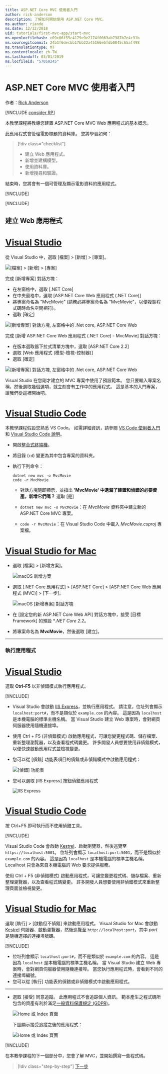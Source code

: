 ```yaml
---
title: ASP.NET Core MVC 使用者入門
author: rick-anderson
description: 了解如何開始使用 ASP.NET Core MVC。
ms.author: riande
ms.date: 12/12/2018
uid: tutorials/first-mvc-app/start-mvc
ms.openlocfilehash: c09c06f55c4179e9e2174f0063ab7387b7e4c31b
ms.sourcegitcommit: 24b1f6decbb17bb22a45166e5fdb0845c65af498
ms.translationtype: MT
ms.contentlocale: zh-TW
ms.lasthandoff: 03/01/2019
ms.locfileid: "57059245"
---
```

# <a name="get-started-with-aspnet-core-mvc"></a>ASP.NET Core MVC 使用者入門

作者：[Rick Anderson](https://twitter.com/RickAndMSFT)

[!INCLUDE [consider RP](~/includes/razor.md)]

本教學課程將教導您建置 ASP.NET Core MVC Web 應用程式的基本概念。

此應用程式會管理電影標題的資料庫。 您將學習如何：

> [!div class="checklist"]
> * 建立 Web 應用程式。
> * 新增並建構模型。
> * 使用資料庫。
> * 新增搜尋和驗證。

結束時，您將會有一個可管理及顯示電影資料的應用程式。

[!INCLUDE[](~/includes/mvc-intro/download.md)]

[!INCLUDE[](~/includes/net-core-prereqs-all-2.2.md)]

## <a name="create-a-web-app"></a>建立 Web 應用程式

<!-- VS -------------------------->
# <a name="visual-studiotabvisual-studio"></a>[Visual Studio](#tab/visual-studio)

從 Visual Studio 中，選取 [檔案] > [新增] > [專案]。

![[檔案] > [新增] > [專案]](start-mvc/_static/alt_new_project.png)

完成 [新增專案] 對話方塊：

* 在左窗格中，選取 [.NET Core]
* 在中央窗格中，選取 [ASP.NET Core Web 應用程式 (.NET Core)]
* 將專案命名為 "MvcMovie" (請務必將專案命名為 "MvcMovie"，以便複製程式碼時命名空間相符)。
* 選取 [確定]

![[新增專案] 對話方塊, 左窗格中的 .Net core, ASP.NET Core Web ](start-mvc/_static/new_project2-21.png)

完成 [新增 ASP.NET Core Web 應用程式 (.NET Core) - MvcMovie] 對話方塊：

* 在版本選取器下拉式清單方塊中，選取 [ASP.NET Core 2.2]
* 選取 [Web 應用程式 (模型-檢視-控制器)]
* 選取 [確定]

![[新增專案] 對話方塊, 左窗格中的 .Net core, ASP.NET Core Web ](start-mvc/_static/new_project22-21.png)

Visual Studio 在您剛才建立的 MVC 專案中使用了預設範本。 您只要輸入專案名稱，然後選取幾個選項，就立刻會有工作中的應用程式。 這是基本的入門專案，讓我們從這裡開始吧。

<!-- Code -------------------------->
# <a name="visual-studio-codetabvisual-studio-code"></a>[Visual Studio Code](#tab/visual-studio-code)

本教學課程假設您熟悉 VS Code。 如需詳細資訊，請參閱 [VS Code 使用者入門](https://code.visualstudio.com/docs)和 [Visual Studio Code 說明](#visual-studio-code-help)。

* 開啟[整合式終端機](https://code.visualstudio.com/docs/editor/integrated-terminal)。
* 將目錄 (`cd`) 變更為其中包含專案的資料夾。
* 執行下列命令：

   ```console
   dotnet new mvc -o MvcMovie
   code -r MvcMovie
   ```

  * 對話方塊隨即顯示，並指出 **'MvcMovie' 中遺漏了建置和偵錯的必要資產。新增它們嗎？**  選取 [是]

  * `dotnet new mvc -o MvcMovie`：在 *MvcMovie* 資料夾中建立新的 ASP.NET Core MVC 專案。
  * `code -r MvcMovie`：在 Visual Studio Code 中載入 *MvcMovie.csproj* 專案檔。

<!-- Mac -------------------------->
# <a name="visual-studio-for-mactabvisual-studio-mac"></a>[Visual Studio for Mac](#tab/visual-studio-mac)

* 選取 [檔案] > [新增方案]。

  ![macOS 新增方案](~/tutorials/first-web-api-mac/_static/sln.png)

* 選取 [.NET Core 應用程式] > [ASP.NET Core] > [ASP.NET Core Web 應用程式 (MVC)] > [下一步]。

  ![macOS [新增專案] 對話方塊](~/tutorials/first-mvc-app-mac/start-mvc/1.png)

* 在 [設定您的新 ASP.NET Core Web API] 對話方塊中，接受 [目標 Framework] 的預設 **.NET Core 2.2*。

* 將專案命名為 **MvcMovie**，然後選取 [建立]。

---  
<!-- End of VS tabs -->

### <a name="run-the-app"></a>執行應用程式

# <a name="visual-studiotabvisual-studio"></a>[Visual Studio](#tab/visual-studio) 

選取 **Ctrl-F5** 以非偵錯模式執行應用程式。

[!INCLUDE[](~/includes/trustCertVS.md)]

* Visual Studio 會啟動 [IIS Express](/iis/extensions/introduction-to-iis-express/iis-express-overview)，並執行應用程式。 請注意，位址列會顯示 `localhost:port#`，而不是類似於 `example.com` 的內容。 這是因為 `localhost` 是本機電腦的標準主機名稱。 當 Visual Studio 建立 Web 專案時，會對網頁伺服器使用隨機連接埠。
* 使用 Ctrl + F5 (非偵錯模式) 啟動應用程式，可讓您變更程式碼、儲存檔案、重新整理瀏覽器，以及查看程式碼變更。 許多開發人員想要使用非偵錯模式，以便快速啟動應用程式並檢視變更。
* 您可以從 [偵錯] 功能表項目的偵錯或非偵錯模式中啟動應用程式：

  ![[偵錯] 功能表](start-mvc/_static/debug_menu.png)

* 您可以選取 [IIS Express] 按鈕偵錯應用程式

  ![IIS Express](start-mvc/_static/iis_express.png)

# <a name="visual-studio-codetabvisual-studio-code"></a>[Visual Studio Code](#tab/visual-studio-code) 

按 Ctrl+F5 即可執行而不使用偵錯工具。

[!INCLUDE[](~/includes/trustCertVSC.md)]

  Visual Studio Code 會啟動 [Kestrel](xref:fundamentals/servers/kestrel)、啟動瀏覽器，然後巡覽至 `https://localhost:5001`。 位址列會顯示 `localhost:port:5001`，而不是類似於 `example.com` 的內容。 這是因為 `localhost` 是本機電腦的標準主機名稱。 Localhost 只會為來自本機電腦的 Web 要求提供服務。

  使用 Ctrl + F5 (非偵錯模式) 啟動應用程式，可讓您變更程式碼、儲存檔案、重新整理瀏覽器，以及查看程式碼變更。 許多開發人員想要使用非偵錯模式來重新整理頁面並檢視變更。

# <a name="visual-studio-for-mactabvisual-studio-mac"></a>[Visual Studio for Mac](#tab/visual-studio-mac)

選取 [執行] > [啟動但不偵錯] 來啟動應用程式。 Visual Studio for Mac 會啟動 [Kestrel](xref:fundamentals/servers/index#kestrel) 伺服器、啟動瀏覽器，然後巡覽至 `http://localhost:port`，其中 *port* 是隨機選擇的連接埠號碼。

[!INCLUDE[](~/includes/trustCertMac.md)]

* 位址列會顯示 `localhost:port#`，而不是類似於 `example.com` 的內容。 這是因為 `localhost` 是本機電腦的標準主機名稱。 當 Visual Studio 建立 Web 專案時，會對網頁伺服器使用隨機連接埠。 當您執行應用程式時，會看到不同的連接埠編號。
* 您可以從 [執行] 功能表的偵錯或非偵錯模式中啟動應用程式。

------

* 選取 [接受] 同意追蹤。 此應用程式不會追踪個人資訊。 範本產生之程式碼所包含的資產有利於滿足[一般資料保護規定 (GDPR)](xref:security/gdpr)。

  ![Home 或 Index 頁面](start-mvc/_static/privacy.png)

  下圖顯示接受追蹤之後的應用程式：

  ![Home 或 Index 頁面](start-mvc/_static/home2.2.png)

[!INCLUDE[](~/includes/vs-vsc-vsmac-help.md)]

在本教學課程的下一個部分中，您會了解 MVC，並開始撰寫一些程式碼。

> [!div class="step-by-step"]
> [下一步](adding-controller.md)  
